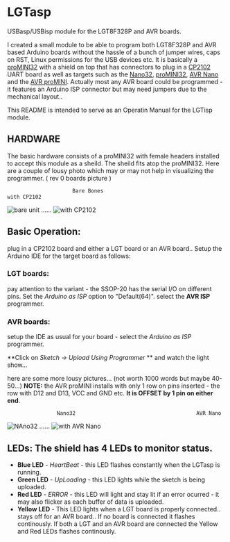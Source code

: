 # LGTasp
USBasp/USBisp module for the LGT8F328P and AVR boards.

I created a small module to be able to program both LGT8F328P and AVR based Arduino boards without the hassle of a bunch of jumper wires, caps on RST, Linux permissions for the USB devices etc.  It is basically a [proMINI32](https://arduinoshop.ca/lgt8f328/promini32) with a shield on top that has connectors to plug in a [CP2102](http://arduinoshop.ca/accs/cp2102) UART board as well as targets such as the [Nano32](http://arduinoshop.ca/lgt8f328/nano32), [proMINI32](http://arduinoshop.ca/lgt8f328/promini32), [AVR Nano](http://arduinoshop.ca/atmelbased/arduino-nano) and the [AVR proMINI](http://arduinoshop.ca/atmelbased/promini5).  Actually most any AVR board could be programmed - it features an Arduino ISP connector but may need jumpers due to the mechanical layout..

This README is intended to serve as an Operatin Manual for the LGTisp module.

## HARDWARE

The basic hardware consists of a proMINI32 with female headers installed to accept this module as a sheild.  The sheild fits atop the proMINI32. Here are a couple of lousy photo which may or may not help in visualizing the programmer.  ( rev 0 boards picture )

                         Bare Bones                                          with CP2102
   ![bare unit](https://arduinoshop.ca/images/multiISP_0_360.png) ...... ![with CP2102](https://arduinoshop.ca/images/multiISP_1_360.png)
   
## Basic Operation:
  plug in a CP2102 board and either a LGT board or an AVR board..  Setup the Arduino IDE for the target board as follows:
  ### LGT boards:
  pay attention to the variant - the SSOP-20 has the serial I/O on different pins. Set the *Arduino as ISP* option to "Default(64)".
    select the **AVR ISP** programmer.
  
  ### AVR boards:
  setup the IDE as usual for your board - select the *Arduino as ISP* programmer.

**Click on    *Sketch -> Upload Using Programmer* ** and watch the light show...   

here are some more lousy pictures... (not worth 1000 words but maybe 40-50...) **NOTE:** the AVR proMINI installs with only 1 row on pins inserted -  the row with D12 and D13, VCC and GND etc. **It is OFFSET by 1 pin on either end**. 

                    Nano32                                       AVR Nano
   ![NAno32](https://arduinoshop.ca/images/multiISP_Nano32_360.png) ...... ![with AVR Nano](https://arduinoshop.ca/images/multiISP_Nano_360.png)
   
 ## LEDs:  The shield has 4 LEDs to monitor status.
- **Blue LED** - *HeartBeat* - this LED flashes constantly when the LGTasp is running.
- **Green LED** - *UpLoading* - this LED lights while the sketch is being uploaded.
- **Red LED**   - *ERROR*     - this LED will light and stay lit if an error ocurred - it may also flicker as each buffer of data is uploaded.
- **Yellow LED** - This LED lights when a LGT board is properly connected..  stays off for an AVR board..
                  If no board is connected it flashes continously.
                  If both a LGT and an AVR board are connected the Yellow and Red LEDs flashes continously.

